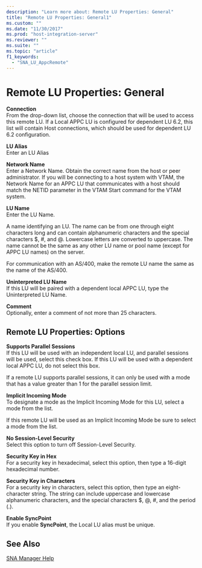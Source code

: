 ```yaml
---
description: "Learn more about: Remote LU Properties: General"
title: "Remote LU Properties: General1"
ms.custom: ""
ms.date: "11/30/2017"
ms.prod: "host-integration-server"
ms.reviewer: ""
ms.suite: ""
ms.topic: "article"
f1_keywords: 
  - "SNA_LU_AppcRemote"
---
```

# Remote LU Properties: General
**Connection**  
 From the drop-down list, choose the connection that will be used to access this remote LU.  If a Local APPC LU is configured for dependent LU 6.2, this list will contain Host connections, which should be used for dependent LU 6.2 configuration.  
  
 **LU Alias**  
 Enter an LU Alias  
  
 **Network Name**  
 Enter a Network Name. Obtain the correct name from the host or peer administrator. If you will be connecting to a host system with VTAM, the Network Name for an APPC LU that communicates with a host should match the NETID parameter in the VTAM Start command for the VTAM system.  
  
 **LU Name**  
 Enter the LU Name.  
  
 A name identifying an LU. The name can be from one through eight characters long and can contain alphanumeric characters and the special characters $, #, and @. Lowercase letters are converted to uppercase. The name cannot be the same as any other LU name or pool name (except for APPC LU names) on the server.  
  
 For communication with an AS/400, make the remote LU name the same as the name of the AS/400.  
  
 **Uninterpreted LU Name**  
 If this LU will be paired with a dependent local APPC LU, type the Uninterpreted LU Name.  
  
 **Comment**  
 Optionally, enter a comment of not more than 25 characters.  
  
## Remote LU Properties: Options  
 **Supports Parallel Sessions**  
 If this LU will be used with an independent local LU, and parallel sessions will be used, select this check box. If this LU will be used with a dependent local APPC LU, do not select this box.  
  
 If a remote LU supports parallel sessions, it can only be used with a mode that has a value greater than 1 for the parallel session limit.  
  
 **Implicit Incoming Mode**  
 To designate a mode as the Implicit Incoming Mode for this LU, select a mode from the list.  
  
 If this remote LU will be used as an Implicit Incoming Mode be sure to select a mode from the list.  
  
 **No Session-Level Security**  
 Select this option to turn off Session-Level Security.  
  
 **Security Key in Hex**  
 For a security key in hexadecimal, select this option, then type a 16-digit hexadecimal number.  
  
 **Security Key in Characters**  
 For a security key in characters, select this option, then type an eight-character string. The string can include uppercase and lowercase alphanumeric characters, and the special characters $, @, #, and the period (.).  
  
 **Enable SyncPoint**  
 If you enable **SyncPoint**, the Local LU alias must be unique.  
  
## See Also  
 [SNA Manager Help](../core/sna-manager-help1.md)
